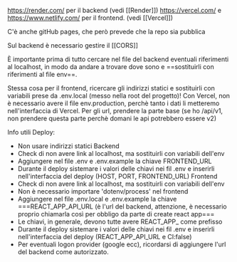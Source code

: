 https://render.com/ per il backend (vedi [[Render]])
https://vercel.com/  e https://www.netlify.com/ per il frontend. (vedi [[Vercel]])

C'è anche gitHub pages, che però prevede che la repo sia pubblica

Sul backend è necessario gestire il [[CORS]]

È importante prima di tutto cercare nel file del backend eventuali riferimenti al localhost, in modo da andare a trovare dove sono e ==sostituirli con riferimenti al file env==.

Stessa cosa per il frontend, ricercare gli indirizzi statici e sostituirli con variabili prese da .env.local (messo nella root del progetto)!
Con Vercel, non è necessario avere il file env.production, perchè tanto i dati li metteremo nell'interfaccia di Vercel.
Per gli url, prendere la parte base (se ho /api/v1, non prendere questa parte perchè domani le api potrebbero essere v2)

Info utili Deploy:

- Non usare indirizzi statici
Backend
- Check di non avere link al localhost, ma sostituirli con variabili dell'env
- Aggiungere nel file .env e .env.example la chiave FRONTEND_URL
- Durante il deploy sistemare i valori delle chiavi nei fil .env e inserirli nell'interfaccia del deploy (HOST, PORT, FRONTEND_URL)
Frontend
- Check di non avere link al localhost, ma sostituirli con variabili dell'env
- Non è necessario importare 'dotenv/process' nel frontend
- Aggiungere nel file .env.local e .env.example la chiave ===REACT_APP_API_URL (è l'url del backend, attenzione, è necessario proprio chiamarla così per obbligo da parte di create react app=== 
- Le chiavi, in generale, devono tutte avere REACT_APP_ come prefisso
- Durante il deploy sistemare i valori delle chiavi nei fil .env e inserirli nell'interfaccia del deploy (REACT_APP_API_URL e CI:false)
- Per eventuali logon provider (google ecc), ricordarsi di aggiungere l'url del backend come autorizzato.